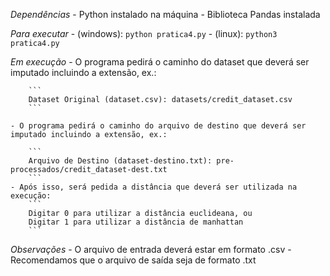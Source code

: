 *Dependências*
    - Python instalado na máquina
    - Biblioteca Pandas instalada

*Para executar*
    - (windows): `python pratica4.py`
    - (linux): `python3 pratica4.py`

*Em execução*
    - O programa pedirá o caminho do dataset que deverá ser imputado incluindo a extensão, ex.:

        ```
        Dataset Original (dataset.csv): datasets/credit_dataset.csv
        ```

    - O programa pedirá o caminho do arquivo de destino que deverá ser imputado incluindo a extensão, ex.:

        ```
        Arquivo de Destino (dataset-destino.txt): pre-processados/credit_dataset-dest.txt
        ```
    - Após isso, será pedida a distância que deverá ser utilizada na execução:
        ```
        Digitar 0 para utilizar a distância euclideana, ou
        Digitar 1 para utilizar a distância de manhattan
        ```

*Observações*
    - O arquivo de entrada deverá estar em formato .csv
    - Recomendamos que o arquivo de saída seja de formato .txt
